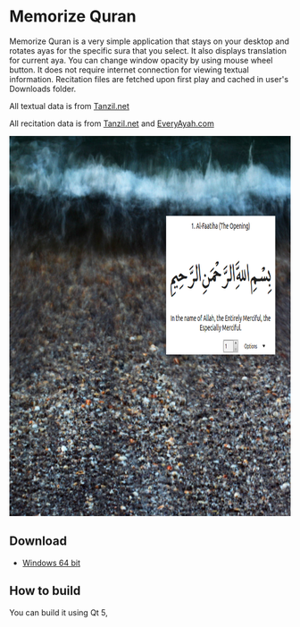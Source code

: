 # Memorize Quran

Memorize Quran is a very simple application that stays on your desktop and rotates ayas for the specific sura that you select.
It also displays translation for current aya. You can change window opacity by using mouse wheel button.
It does not require internet connection for viewing textual information. Recitation files are fetched upon first play and cached in user's Downloads folder.

All textual data is from [Tanzil.net](http://tanzil.net)

All recitation data is from [Tanzil.net](http://tanzil.net) and [EveryAyah.com](http://everyayah.com)

<p align="center">
  <img src="./screenshots/screenshot1.png" 
       width="878" height="680">
</p>

## Download

* [Windows 64 bit](https://raw.githubusercontent.com/rovshan-b/MemorizeQuran/master/executable/MemorizeQuran.zip)

## How to build

You can build it using Qt 5,
